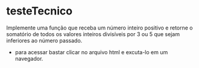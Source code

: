 # testeTecnico
Implemente uma função que receba um número inteiro positivo e retorne o
somatório de todos os valores inteiros divisíveis por 3 ou 5 que sejam inferiores ao
número passado.

 - para acessar bastar clicar no arquivo html e excuta-lo em um navegador.

